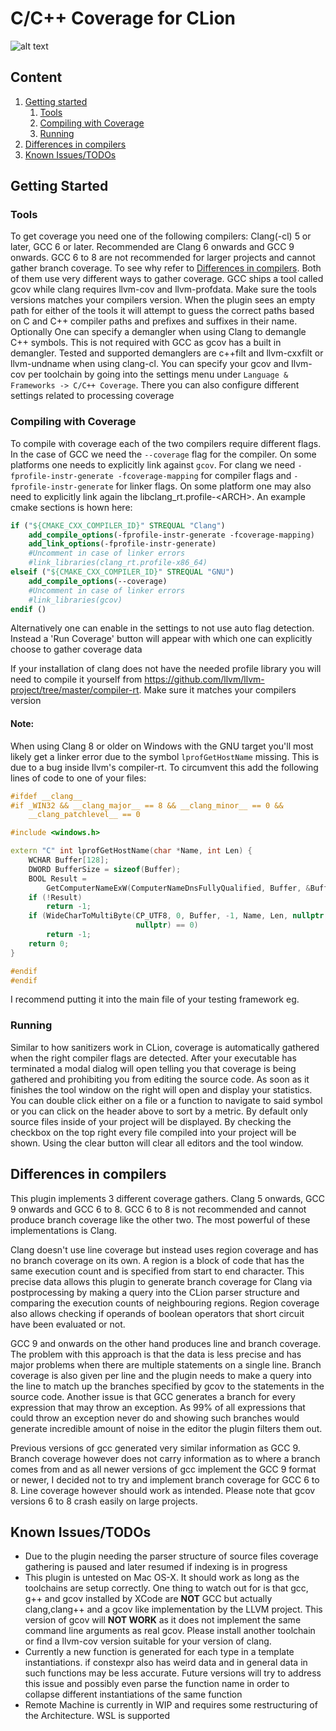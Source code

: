# C/C++ Coverage for CLion

![alt text][logo]

[logo]:https://i.imgur.com/PNvQs9j.png "View in the Editor"

## Content
1. [Getting started](#getting-started)
   1. [Tools](#tools)
   2. [Compiling with Coverage](#compiling-with-coverage)
   3. [Running](#running)
2. [Differences in compilers](#differences-in-compilers)
3. [Known Issues/TODOs](#known-issuestodos)

## Getting Started

### Tools

To get coverage you need one of the following compilers: Clang(-cl) 5 or later, GCC 6 or later.
Recommended are Clang 6 onwards and GCC 9 onwards. GCC 6 to 8 are not recommended for larger projects and cannot gather 
branch coverage. To see why refer to [Differences in compilers](#differences-in-compilers). Both of them use very different ways to gather coverage.
GCC ships a tool called gcov while clang requires llvm-cov and llvm-profdata. Make sure the tools versions matches your 
compilers version. When the plugin sees an empty path for either of the tools it will attempt to guess the correct paths
based on C and C++ compiler paths and prefixes and suffixes in their name. Optionally One can specify a demangler when 
using Clang to demangle C++ symbols. This is not required with GCC as gcov has a built in demangler. Tested and 
supported demanglers are c++filt and llvm-cxxfilt or llvm-undname when using clang-cl. 
You can specify your gcov and llvm-cov per toolchain by going into the settings menu under `Language & Frameworks -> C/C++ Coverage`.
There you can also configure different settings related to processing coverage

### Compiling with Coverage

To compile with coverage each of the two compilers require different flags. In the case of GCC we need the `--coverage` flag
for the compiler. On some platforms one needs to explicitly link against `gcov`. For clang we need `-fprofile-instr-generate -fcoverage-mapping`
for compiler flags and `-fprofile-instr-generate` for linker flags. On some platform one may also need to explicitly link 
again the libclang_rt.profile-\<ARCH\>. An example cmake sections is hown here:
```cmake
if ("${CMAKE_CXX_COMPILER_ID}" STREQUAL "Clang")
    add_compile_options(-fprofile-instr-generate -fcoverage-mapping)
    add_link_options(-fprofile-instr-generate)
    #Uncomment in case of linker errors
    #link_libraries(clang_rt.profile-x86_64)
elseif ("${CMAKE_CXX_COMPILER_ID}" STREQUAL "GNU")
    add_compile_options(--coverage)
    #Uncomment in case of linker errors
    #link_libraries(gcov)
endif ()
```

Alternatively one can enable in the settings to not use auto flag detection. Instead a 'Run Coverage' button will appear
with which one can explicitly choose to gather coverage data

If your installation of clang does not have the needed profile library you will need to compile it yourself 
from https://github.com/llvm/llvm-project/tree/master/compiler-rt. Make sure it matches your compilers version

#### Note:
When using Clang 8 or older on Windows with the GNU target you'll most likely get a linker error due to the symbol `lprofGetHostName` missing.
This is due to a bug inside llvm's compiler-rt. To circumvent this add the following lines of code to one of your files:
```cpp
#ifdef __clang__
#if _WIN32 && __clang_major__ == 8 && __clang_minor__ == 0 &&                  \
    __clang_patchlevel__ == 0

#include <windows.h>

extern "C" int lprofGetHostName(char *Name, int Len) {
    WCHAR Buffer[128];
    DWORD BufferSize = sizeof(Buffer);
    BOOL Result =
        GetComputerNameExW(ComputerNameDnsFullyQualified, Buffer, &BufferSize);
    if (!Result)
        return -1;
    if (WideCharToMultiByte(CP_UTF8, 0, Buffer, -1, Name, Len, nullptr,
                            nullptr) == 0)
        return -1;
    return 0;
}

#endif
#endif

```
I recommend putting it into the main file of your testing framework eg.

### Running

Similar to how sanitizers work in CLion, coverage is automatically gathered when the right compiler flags are detected.
After your executable has terminated a modal dialog will open telling you that coverage is being 
gathered and prohibiting you from editing the source code. As soon as it finishes the tool window
on the right will open and display your statistics. You can double click either on a file or a
function to navigate to said symbol or you can click on the header above to sort by a metric. By default
only source files inside of your project will be displayed. By checking the checkbox on the top right every file compiled 
into your project will be shown. Using the clear button will clear all editors and the tool window.

## Differences in compilers

This plugin implements 3 different coverage gathers. Clang 5 onwards, GCC 9 onwards and GCC 6 to 8.
GCC 6 to 8 is not recommended and cannot produce branch coverage like the other two.
The most powerful of these implementations is Clang.
 
Clang doesn't use line coverage but instead uses region coverage and has no branch coverage on its own. A region is a
 block of code that has the same execution count and is specified from start to end 
character. This precise data allows this plugin to generate branch coverage for Clang via postprocessing by making a query 
into the CLion parser structure and comparing the execution counts of neighbouring regions. Region coverage also
allows checking if operands of boolean operators that short circuit have been evaluated or not. 

GCC 9 and onwards on the other hand produces line and branch coverage. The problem with this approach is
that the data is less precise and has major problems when there are multiple statements on a single line.
Branch coverage is also given per line and the plugin needs to make a query into the line to match up the branches specified
by gcov to the statements in the source code. Another issue is that GCC generates a branch for every expression that may
throw an exception. As 99% of all expressions that could throw an exception never do and showing such branches would generate 
incredible amount of noise in the editor the plugin filters them out.

Previous versions of gcc generated very similar information as GCC 9. Branch coverage however does not carry information 
as to where a branch comes from and as all newer versions of gcc implement the GCC 9 format or newer, I decided not 
to try and implement branch coverage for GCC 6 to 8. Line coverage however should work as intended. Please note that 
gcov versions 6 to 8 crash easily on large projects.

## Known Issues/TODOs

* Due to the plugin needing the parser structure of source files coverage gathering is paused and later resumed if 
indexing is in progress
* This plugin is untested on Mac OS-X. It should work as long as the toolchains are setup correctly. One thing to watch 
out for is that gcc, g++ and gcov installed by XCode are **NOT** GCC but actually clang,clang++ and a gcov like implementation 
by the LLVM project. This version of gcov will **NOT WORK** as it does not implement the same command line arguments as 
real gcov. Please install another toolchain or find a llvm-cov version suitable for your version of clang.
* Currently a new function is generated for each type in a template instantiations. if constexpr
also has weird data and in general data in such functions may be less accurate. Future versions will 
try to address this issue and possibly even parse the function name in order to collapse different instantiations of the 
same function
* Remote Machine is currently in WIP and requires some restructuring of the Architecture. WSL is supported